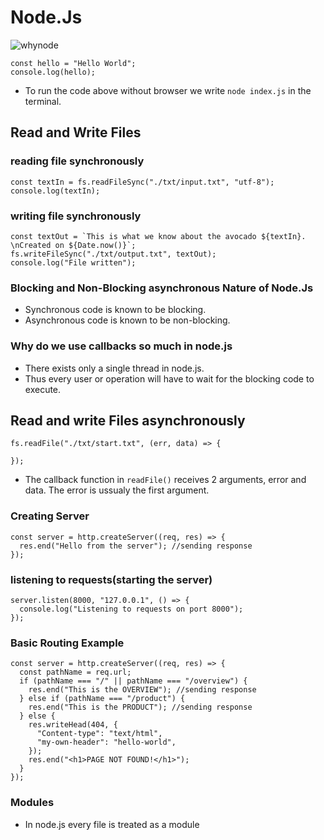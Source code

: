 # Node.Js

![whynode](https://user-images.githubusercontent.com/59168713/185550106-cfbd14bb-c94e-4593-9079-c801966eecd9.png)

```
const hello = "Hello World";
console.log(hello);
```

- To run the code above without browser we write `node index.js` in the terminal.

## Read and Write Files

### reading file synchronously

```
const textIn = fs.readFileSync("./txt/input.txt", "utf-8");
console.log(textIn);
```

### writing file synchronously

```
const textOut = `This is what we know about the avocado ${textIn}. \nCreated on ${Date.now()}`;
fs.writeFileSync("./txt/output.txt", textOut);
console.log("File written");
```

### Blocking and Non-Blocking asynchronous Nature of Node.Js

- Synchronous code is known to be blocking.
- Asynchronous code is known to be non-blocking.

### Why do we use callbacks so much in node.js

- There exists only a single thread in node.js.
- Thus every user or operation will have to wait for the blocking code to execute.

## Read and write Files asynchronously

```
fs.readFile("./txt/start.txt", (err, data) => {

});
```

- The callback function in `readFile()` receives 2 arguments, error and data. The error is ussualy the first argument.

### Creating Server

```
const server = http.createServer((req, res) => {
  res.end("Hello from the server"); //sending response
});
```

### listening to requests(starting the server)

```
server.listen(8000, "127.0.0.1", () => {
  console.log("Listening to requests on port 8000");
});
```

### Basic Routing Example

```
const server = http.createServer((req, res) => {
  const pathName = req.url;
  if (pathName === "/" || pathName === "/overview") {
    res.end("This is the OVERVIEW"); //sending response
  } else if (pathName === "/product") {
    res.end("This is the PRODUCT"); //sending response
  } else {
    res.writeHead(404, {
      "Content-type": "text/html",
      "my-own-header": "hello-world",
    });
    res.end("<h1>PAGE NOT FOUND!</h1>");
  }
});
```

### Modules

- In node.js every file is treated as a module
